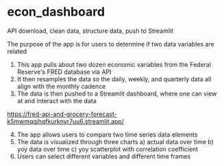 # econ_dashboard
API download, clean data, structure data, push to Streamlit

The purpose of the app is for users to determine if two data variables are related

1) This app pulls about two dozen economic variables from the Federal Reserve's FRED database via API
2) It then resamples the data so the daily, weekly, and quarterly data all align with the monthly cadence
3) The data is then pushed to a Streamlit dashboard, where one can view at and interact with the data
   
  https://fred-api-and-grocery-forecast-k5mwmqgjhqfkurknyr7uu6.streamlit.app/

4) The app allows users to compare two time series data elements
5) The data is visualized through three charts
   a) actual data over time
   b) yoy data over time
   c) yoy scatterplot with correlation coefficient
6) Users can select different variables and different time frames
